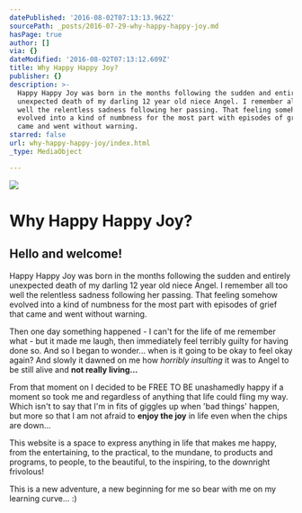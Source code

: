 ```yaml
---
datePublished: '2016-08-02T07:13:13.962Z'
sourcePath: _posts/2016-07-29-why-happy-happy-joy.md
hasPage: true
author: []
via: {}
dateModified: '2016-08-02T07:13:12.609Z'
title: Why Happy Happy Joy?
publisher: {}
description: >-
  Happy Happy Joy was born in the months following the sudden and entirely
  unexpected death of my darling 12 year old niece Angel. I remember all too
  well the relentless sadness following her passing. That feeling somehow
  evolved into a kind of numbness for the most part with episodes of grief that
  came and went without warning.
starred: false
url: why-happy-happy-joy/index.html
_type: MediaObject

---
```

![](https://the-grid-user-content.s3-us-west-2.amazonaws.com/1abc3d76-3e58-42f6-b560-b40ecc8b0a3e.jpg)

# Why Happy Happy Joy?

## Hello and welcome!

Happy Happy Joy was born in the months following the sudden and entirely unexpected death of my darling 12 year old niece Angel. I remember all too well the relentless sadness following her passing. That feeling somehow evolved into a kind of numbness for the most part with episodes of grief that came and went without warning.

Then one day something happened - I can't for the life of me remember what - but it made me laugh, then immediately feel terribly guilty for having done so. And so I began to wonder... when is it going to be okay to feel okay again? And slowly it dawned on me how _horribly insulting_ it was to Angel to be still alive and **not really living...**

From that moment on I decided to be FREE TO BE unashamedly happy if a moment so took me and regardless of anything that life could fling my way. Which isn't to say that I'm in fits of giggles up when 'bad things' happen, but more so that I am not afraid to **enjoy the joy** in life even when the chips are down...

This website is a space to express anything in life that makes me happy, from the entertaining, to the practical, to the mundane, to products and programs, to people, to the beautiful, to the inspiring, to the downright frivolous!

This is a new adventure, a new beginning for me so bear with me on my learning curve... :)